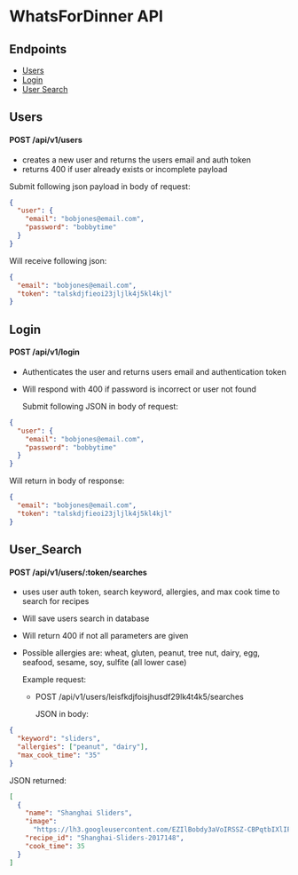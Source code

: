 # WhatsForDinner API

## Endpoints

- [Users](#Users)
- [Login](#Login)
- [User Search](#User_Search)

## Users

#### POST /api/v1/users

- creates a new user and returns the users email and auth token
- returns 400 if user already exists or incomplete payload  

Submit following json payload in body of request:

```json
{
  "user": {
    "email": "bobjones@email.com",
    "password": "bobbytime"
  }
}
```

Will receive following json:

```json
{
  "email": "bobjones@email.com",
  "token": "talskdjfieoi23jljlk4j5kl4kjl"
}
```

## Login

#### POST /api/v1/login

- Authenticates the user and returns users email and authentication token
- Will respond with 400 if password is incorrect or user not found  

  Submit following JSON in body of request:

```json
{
  "user": {
    "email": "bobjones@email.com",
    "password": "bobbytime"
  }
}
```

Will return in body of response:

```json
{
  "email": "bobjones@email.com",
  "token": "talskdjfieoi23jljlk4j5kl4kjl"
}
```

## User_Search

#### POST /api/v1/users/:token/searches

- uses user auth token, search keyword, allergies, and max cook time to search for recipes
- Will save users search in database
- Will return 400 if not all parameters are given
- Possible allergies are: wheat, gluten, peanut, tree nut, dairy, egg, seafood, sesame, soy, sulfite (all lower case)

  Example request:

  - POST /api/v1/users/leisfkdjfoisjhusdf29lk4t4k5/searches  
  
    JSON in body:

```json
{
  "keyword": "sliders",
  "allergies": ["peanut", "dairy"],
  "max_cook_time": "35"
}
```

JSON returned:

```json
[
  {
    "name": "Shanghai Sliders",
    "image":
      "https://lh3.googleusercontent.com/EZIlBobdy3aVoIRSSZ-CBPqtbIXlIFNtryd510Xj7sPSZJV18-3UiopuxUSGgEy0TjieS7JCLswilDkASsx9=s90",
    "recipe_id": "Shanghai-Sliders-2017148",
    "cook_time": 35
  }
]
```
